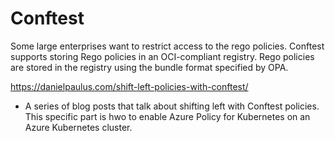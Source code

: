 # Conftest

Some large enterprises want to restrict access to the rego policies.  Conftest supports storing Rego policies in an OCI-compliant registry.  Rego policies are stored in the registry using the bundle format specified by OPA.



https://danielpaulus.com/shift-left-policies-with-conftest/
- A series of blog posts that talk about shifting left with Conftest policies.  This specific part is hwo to enable Azure Policy for Kubernetes on an Azure Kubernetes cluster.